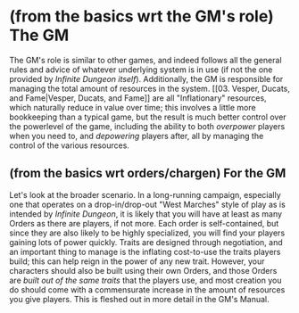 
# (from the basics wrt the GM's role) The GM

The GM's role is similar to other games, and indeed follows all the general rules and advice of whatever underlying system is in use (if not the one provided by _Infinite Dungeon itself_). Additionally, the GM is responsible for managing the total amount of resources in the system. [[03. Vesper, Ducats, and Fame|Vesper, Ducats, and Fame]] are all "Inflationary" resources, which naturally reduce in value over time; this involves a little more bookkeeping than a typical game, but the result is much better control over the powerlevel of the game, including the ability to both _overpower_ players when you need to, and _depowering_ players after, all by managing the control of the various resources.
## (from the basics wrt orders/chargen) For the GM

Let's look at the broader scenario. In a long-running campaign, especially one that operates on a drop-in/drop-out "West Marches" style of play as is intended by _Infinite Dungeon_, it is likely that you will have at least as many Orders as there are players, if not more. Each order is self-contained, but since they are also likely to be highly specialized, you will find your players gaining lots of power quickly. Traits are designed through negotiation, and an important thing to manage is the inflating cost-to-use the traits players build; this can help reign in the power of any new trait. However, your characters should also be built using their own Orders, and those Orders are _built out of the same traits_ that the players use, and most creation you do should come with a commensurate increase in the amount of resources you give players. This is fleshed out in more detail in the GM's Manual.